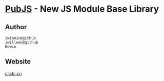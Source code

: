 [PubJS](http://pubjs.github.io) - New JS Module Base Library
=======================================================

Author
------
```
iwinmin@github
iwillwen@github
Edwin
```

Website
-------
[clicki.cn](http://clicki.cn)
